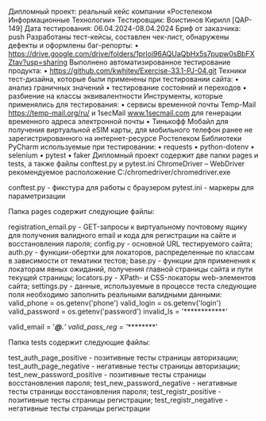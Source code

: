 Дипломный проект: реальный кейс компании «Ростелеком Информационные Технологии»
Тестировщик: Воистинов Кирилл [QAP-149]
Дата тестирования: 06.04.2024-08.04.2024
Бриф от заказчика: push
Разработаны тест-кейсы, составлен чек-лист, обнаружены дефекты и оформлены баг-репорты:
•	https://drive.google.com/drive/folders/1prloi96AQUaQbHx5s7pupw0sBbFXZtav?usp=sharing
Выполнено автоматизированное тестирование продукта:
•	https://github.com/kwhitev/Exercise-33.1-PJ-04.git
Техники тест-дизайна, которые были применены при тестировании сайта:
•	анализ граничных значений
•	тестирование состояний и переходов
•	разбиение на классы эквивалентности
Инструменты, которые применялись для тестирования:
•	сервисы временной почты Temp-Mail https://temp-mail.org/ru/ и 1secMail www.1secmail.com для генерации временного адреса электронной почты
•	Тинькофф Мобайл для получения виртуальной eSIM карты, для мобильного телефон ранее не зарегистрированного на интернет-ресурсе Ростелеком
Библиотеки PyCharm используемые при тестировании:
•	requests
•	python-dotenv
•	selenium
•	pytest
•	faker
Дипломный проект содержит две папки pages и tests, а также файлы conftest.py и pytest.ini
ChromeDriver – WebDriver рекомендуемое расположение C:/chromedriver/chromedriver.exe

conftest.py - фикстура для работы с браузером
pytest.ini - маркеры для параметризации

Папка pages содержит следующие файлы:

registration_email.py - GET-запросы к виртуальному почтовому ящику для получения валидного email и кода для регистрации на сайте и восстановления пароля;
config.py - основной URL тестируемого сайта;
auth.py - функции-обертки для локаторов, распределенные по классам в зависимости от тематики тестов;
base.py - функции для применения к локаторам явных ожиданий, получения главной страницы сайта и пути текущей страницы;
locators.py - XPath- и CSS-локаторы web-элементов сайта;
settings.py - данные, используемые в процессе теста 
следующие поля необходимо заполнить реальными валидными данными:
valid_phone = os.getenv('phone')
valid_login = os.getenv('login')
valid_password = os.getenv('password')
invalid_ls = '************'

valid_email = '********@*****.**'
valid_pass_reg = '*********'

Папка tests содержит следующие файлы:

test_auth_page_positive - позитивные тесты страницы авторизации;
test_auth_page_negative - негативные тесты страницы авторизации;
test_new_password_positive - позитивные тесты страницы восстановления пароля;
test_new_password_negative - негативные тесты страницы восстановления пароля;
test_registr_positive - позитивные тесты страницы регистрации;
test_registr_negative - негативные тесты страницы регистрации
